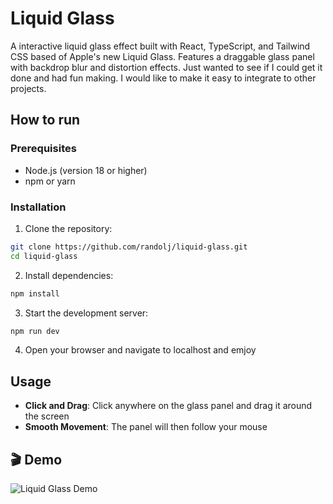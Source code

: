 # Liquid Glass

A interactive liquid glass effect built with React, TypeScript, and Tailwind CSS based of Apple's new Liquid Glass. Features a draggable glass panel with backdrop blur and distortion effects. Just wanted to see if I could get it done and had fun making. I would like to make it easy to integrate to other projects.

## How to run

### Prerequisites

- Node.js (version 18 or higher)
- npm or yarn

### Installation

1. Clone the repository:

```bash
git clone https://github.com/randolj/liquid-glass.git
cd liquid-glass
```

2. Install dependencies:

```bash
npm install
```

3. Start the development server:

```bash
npm run dev
```

4. Open your browser and navigate to localhost and emjoy

## Usage

- **Click and Drag**: Click anywhere on the glass panel and drag it around the screen
- **Smooth Movement**: The panel will then follow your mouse

## 🎬 Demo

![Liquid Glass Demo](public/demo.gif)
